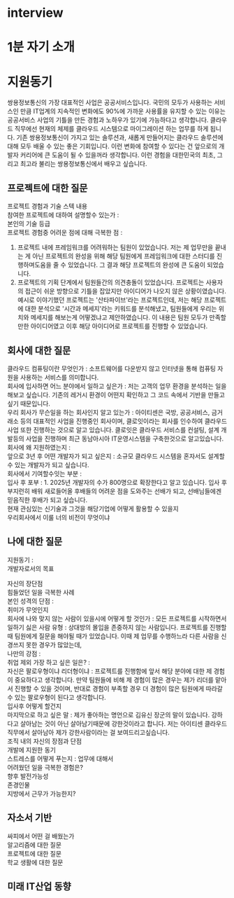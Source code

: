 # interview

# 1분 자기 소개


# 지원동기
쌍용정보통신의 가장 대표적인 사업은 공공서비스입니다. 국민의 모두가 사용하는 서비스인 만큼 IT업계의 지속적인 변화에도 90%에 가까운 사용률을 유지할 수 있는 이유는 공공서비스 사업의 기틀을 만든 경험과 노하우가 있기에 가능하다고 생각합니다. 클라우드 직무에선 현재의 체제를 클라우드 시스템으로 마이그레이션 하는 업무를 하게 됩니다. 기존 쌍용정보통신이 가지고 있는 솔루션과, 새롭게 만들어지는 클라우드 솔루션에 대해 모두 배울 수 있는 좋은 기회입니다. 이런 변화에 참여할 수 있다는 건 앞으로의 개발자 커리어에 큰 도움이 될 수 있을꺼라 생각합니다. 이런 경험을 대한민국의 최초, 그리고 최고라 불리는 쌍용정보통신에서 배우고 싶습니다.



## 프로젝트에 대한 질문
프로젝트 경험과 기술 스텍 내용 <br>
참여한 프로젝트에 대하여 설명할수 있는가 : <br>
본인의 기술 등급<br>
프로젝트 경험중 어려운 점에 대해 극복한 점 :<br>
1. 프로젝트 내에 프레임워크를 어려워하는 팀원이 있었습니다. 저는 제 업무만을 끝내는 게 아닌 프로젝트의 완성을 위해 해당 팀원에게 프레임워크에 대한 스터디를 진행하며도움을 줄 수 있었습니다. 그 결과 해당 프로젝트의 완성에 큰 도움이 되었습니다.<br>
2. 프로젝트의 기획 단계에서 팀원들간의 의견충돌이 있었습니다. 프로젝트는 사용자의 접근이 쉬운 방향으로 기틀을 잡았지만 아이디어가 나오지 않은 상황이였습니다. 예시로 이야기했던 프로젝트는 '산타파이브'라는 프로젝트인데, 저는 해당 프로젝트에 대한 분석으로 '시간과 메세지'라는 키워드를 분석해냈고, 팀원들에게 우리는 위치와 메세지를 해보는게 어떻겠냐고 제안하였습니다. 이 내용은 팀원 모두가 만족할만한 아이디어였고 이후 해당 아이디어로 프로젝트를 진행할 수 있었습니다. <br>


## 회사에 대한 질문
클라우드 컴퓨팅이란 무엇인가 : 소프트웨어를 다운받지 않고 인터넷을 통해 컴퓨팅 자원을 사용하는 서비스를 의미합니다.<br>
회사에 입사하면 어느 분야에서 일하고 싶은가 : 저는 고객의 업무 환경을 분석하는 일을 해보고 싶습니다. 기존의 레거시 환경이 어떤지 확인하고 그 코드 속에서 기반을 만들고 싶기 때문입니다.<br>
우리 회사가 무슨일을 하는 회사인지 알고 있는가 : 아이티센은 국방, 공공서비스, 금거래소 등의 대표적인 사업을 진행중인 회사이며, 클로잇이라는 회사를 인수하여 클라우드 사업 또한 진행하는 것으로 알고 있습니다. 클로잇은 클라우드 서비스를 컨설팅, 설계 개발등의 사업을 진행하며 최근 동남아시아 IT운영시스템을 구축한것으로 알고있습니다.<br>
회사에 왜 지원하였는지 : <br>
앞으로 3년 후 어떤 개발자가 되고 싶은지 : 소규모 클라우드 시스템을 혼자서도 설계할 수 있는 개발자가 되고 싶습니다.<br>
회사에서 기여할수잇는 부분 : <br>
입사 후 포부 : 1. 2025년 개발자의 수가 800명으로 확장한다고 알고 있습니다. 입사 후 부지런히 배워 새로들어올 후배들의 어려운 점을 도와주는 선배가 되고, 선배님들에겐 믿음직한 후배가 되고 싶습니다.<br>
현재 관심있는 신기술과 그것을 해당기업에 어떻게 활용할 수 있을지 <br>
우리회사에서 이룰 너의 비전이 무엇이냐<br>



## 나에 대한 질문
지원동기 : <br>
개발자로서의 목표 <br>

자신의 장단점 <br>
힘들었던 일을 극복한 사례 <br>
본인 성격의 단점 : <br>
취미가 무엇인지 <br>
회사에 나와 맞지 않는 사람이 있을시에 어떻게 할 것인가 : 모든 프로젝트를 시작하면서 <br>
일하기 싫은 사람 유형 : 상대방의 몰입을 존중하지 않는 사람입니다. 프로젝트를 진행할 때 팀원에게 질문을 해야될 때가 있었습니다. 이때 제 업무를 수행하느라 다른 사람을 신경쓰지 못한 경우가 많았는데, <br>
나만의 강점 : <br>
취업 제외 가장 하고 싶은 일은? : <br>
자신은 팔로우형이냐 리더형이냐 : 프로젝트를 진행함에 앞서 해당 분야에 대한 제 경험이 중요하다고 생각합니다. 만약 팀원들에 비해 제 경험이 많은 경우는 제가 리더를 맡아서 진행할 수 있을 것이며, 반대로 경험이 부족할 경우 더 경험이 많은 팀원에게 따라갈 수 있는 팔로우형이 된다고 생각합니다.<br>
입사후 어떻게 할건지 <br>
마지막으로 하고 싶은 말 : 제가 좋아하는 명언으로 김유신 장군의 말이 있습니다. 강하다고 살아남는 것이 아닌 살아남기때문에 강한것이라고 합니다. 저는 아이티센 클라우드직무에서 살아남아 제가 강한사람이라는 걸 보여드리고싶습니다.<br>
조직 내의 자신의 장점과 단점 <br>
개발에 지원한 동기 <br>
스트레스를 어떻게 푸는지 : 업무에 대해서  <br>
어려웠던 일을 극복한 경험은? <br>
향후 발전가능성 <br>
존경인물 <br>
지방에서 근무가 가능한지? <br>


## 자소서 기반
싸피에서 어떤 걸 배웠는가<br>
알고리즘에 대한 질문<br>
프로젝트에 대한 질문<br>
학교 생활에 대한 질문<br>

## 미래 IT산업 동향


